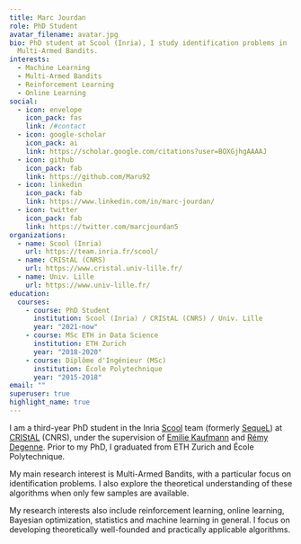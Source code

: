 ```yaml
---
title: Marc Jourdan
role: PhD Student
avatar_filename: avatar.jpg
bio: PhD student at Scool (Inria), I study identification problems in
  Multi-Armed Bandits.
interests:
  - Machine Learning
  - Multi-Armed Bandits
  - Reinforcement Learning
  - Online Learning
social:
  - icon: envelope
    icon_pack: fas
    link: /#contact
  - icon: google-scholar
    icon_pack: ai
    link: https://scholar.google.com/citations?user=BOXGjhgAAAAJ
  - icon: github
    icon_pack: fab
    link: https://github.com/Maru92
  - icon: linkedin
    icon_pack: fab
    link: https://www.linkedin.com/in/marc-jourdan/
  - icon: twitter
    icon_pack: fab
    link: https://twitter.com/marcjourdan5
organizations:
  - name: Scool (Inria)
    url: https://team.inria.fr/scool/
  - name: CRIStAL (CNRS)
    url: https://www.cristal.univ-lille.fr/
  - name: Univ. Lille
    url: https://www.univ-lille.fr/
education:
  courses:
    - course: PhD Student
      institution: Scool (Inria) / CRIStAL (CNRS) / Univ. Lille
      year: "2021-now"
    - course: MSc ETH in Data Science
      institution: ETH Zurich
      year: "2018-2020"
    - course: Diplôme d'Ingénieur (MSc)
      institution: École Polytechnique
      year: "2015-2018"
email: ""
superuser: true
highlight_name: true
---
```

I am a third-year PhD student in the Inria [Scool](https://team.inria.fr/scool/) team (formerly [SequeL](https://team.inria.fr/sequel/)) at [CRIStAL](https://www.cristal.univ-lille.fr/) (CNRS), under the supervision of [Emilie Kaufmann](https://emiliekaufmann.github.io/) and [Rémy Degenne](https://remydegenne.github.io/). Prior to my PhD, I graduated from ETH Zurich and École Polytechnique.

My main research interest is Multi-Armed Bandits, with a particular focus on identification problems. I also explore the theoretical understanding of these algorithms when only few samples are available.

My research interests also include reinforcement learning, online learning, Bayesian optimization, statistics and machine learning in general. I focus on developing theoretically well-founded and practically applicable algorithms.
